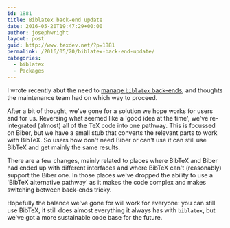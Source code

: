 ```yaml
---
id: 1881
title: Biblatex back-end update
date: 2016-05-20T19:47:29+00:00
author: josephwright
layout: post
guid: http://www.texdev.net/?p=1881
permalink: /2016/05/20/biblatex-back-end-update/
categories:
  - biblatex
  - Packages
---
```

I wrote recently abut the need to [manage `biblatex` back-ends](https://www.texdev.net/2016/03/13/managing-biblatex-backends/), and thoughts the maintenance team had on which way to proceed.

After a bit of thought, we've gone for a solution we hope works for users and for us. Reversing what seemed like a 'good idea at the time', we've re-integrated (almost) all of the TeX code into one pathway. This is focussed on Biber, but we have a small stub that converts the relevant parts to work with BibTeX. So users how don't need Biber or can't use it can still use BibTeX and get mainly the same results.

There are a few changes, mainly related to places where BibTeX and Biber had ended up with different interfaces and where BibTeX can't (reasonably) support the Biber one. In those places we've dropped the ability to use a 'BibTeX alternative pathway' as it makes the code complex and makes switching between back-ends tricky.

Hopefully the balance we've gone for will work for everyone: you can still use BibTeX, it still does almost everything it always has with `biblatex`, but we've got a more sustainable code base for the future.

